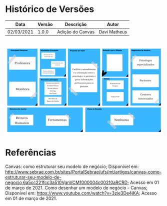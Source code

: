 # Histórico de Versões

Data|Versão|Descrição|Autor
-|-|-|-
02/03/2021|1.0.0|Adição do Canvas| Davi Matheus|


<p align = "center"> &emsp;&emsp; <img src="../../assets/images/Canvas/Canvas.png" /> </p>


# Referências

Canvas: como estruturar seu modelo de negócio; Disponível em: http://www.sebrae.com.br/sites/PortalSebrae/ufs/mt/artigos/canvas-como-estruturar-seu-modelo-de-negocio,6a5cc221fcc3a510VgnVCM1000004c00210aRCRD; Acesso em 01 de março de 2021.
Como desenhar um modelo de negócio - Canvas; Disponível em: https://www.youtube.com/watch?v=3zie3De4jKA; Acesso em 01 de março de 2021.
